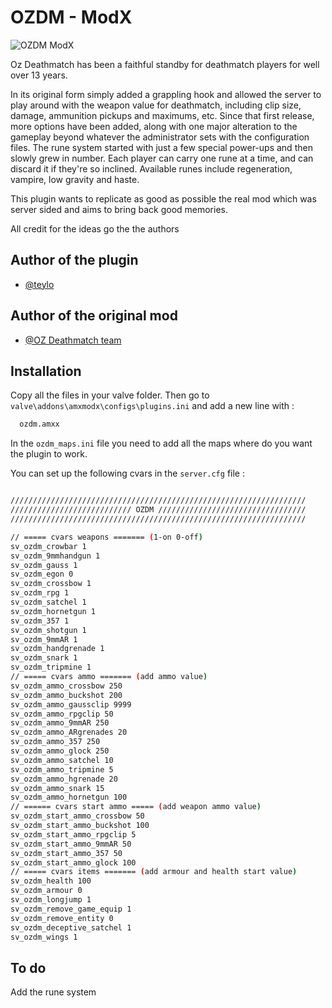 # OZDM - ModX

![OZDM ModX](https://repository-images.githubusercontent.com/491540429/07c20528-70e2-4dc9-a30d-2f274ad42112)

Oz Deathmatch has been a faithful standby for deathmatch players for well over 13 years. 

In its original form simply added a grappling hook and allowed the server to play around with the weapon value for deathmatch, including clip size, damage, ammunition pickups and maximums, etc. Since that first release, more options have been added, along with one major alteration to the gameplay beyond whatever the administrator sets with the configuration files. The rune system started with just a few special power-ups and then slowly grew in number. Each player can carry one rune at a time, and can discard it if they're so inclined. Available runes include regeneration, vampire, low gravity and haste.


This plugin wants to replicate as good as possible the real mod which was server sided and aims to bring back good memories.

All credit for the ideas go the the authors


## Author of the plugin

- [@teylo](https://github.com/andreiseverin)

## Author of the original mod 
- [@OZ Deathmatch team](www.ozdeathmatch.com)



## Installation

Copy all the files in your valve folder. Then go to `valve\addons\amxmodx\configs\plugins.ini` and add a new line with : 

```bash
  ozdm.amxx
```
In the `ozdm_maps.ini` file you need to add all the maps where do you want the plugin to work.

You can set up the following cvars in the `server.cfg` file :

```bash

//////////////////////////////////////////////////////////////////
/////////////////////////// OZDM /////////////////////////////////
//////////////////////////////////////////////////////////////////

// ===== cvars weapons ======= (1-on 0-off)
sv_ozdm_crowbar 1
sv_ozdm_9mmhandgun 1
sv_ozdm_gauss 1
sv_ozdm_egon 0
sv_ozdm_crossbow 1
sv_ozdm_rpg 1
sv_ozdm_satchel 1
sv_ozdm_hornetgun 1
sv_ozdm_357 1
sv_ozdm_shotgun 1
sv_ozdm_9mmAR 1
sv_ozdm_handgrenade 1
sv_ozdm_snark 1
sv_ozdm_tripmine 1
// ===== cvars ammo ======= (add ammo value)
sv_ozdm_ammo_crossbow 250
sv_ozdm_ammo_buckshot 200
sv_ozdm_ammo_gaussclip 9999
sv_ozdm_ammo_rpgclip 50
sv_ozdm_ammo_9mmAR 250
sv_ozdm_ammo_ARgrenades 20
sv_ozdm_ammo_357 250
sv_ozdm_ammo_glock 250	
sv_ozdm_ammo_satchel 10
sv_ozdm_ammo_tripmine 5
sv_ozdm_ammo_hgrenade 20
sv_ozdm_ammo_snark 15	
sv_ozdm_ammo_hornetgun 100	
// ====== cvars start ammo ===== (add weapon ammo value)
sv_ozdm_start_ammo_crossbow 50
sv_ozdm_start_ammo_buckshot 100
sv_ozdm_start_ammo_rpgclip 5
sv_ozdm_start_ammo_9mmAR 50
sv_ozdm_start_ammo_357 50
sv_ozdm_start_ammo_glock 100
// ===== cvars items ======= (add armour and health start value)
sv_ozdm_health 100
sv_ozdm_armour 0
sv_ozdm_longjump 1 
sv_ozdm_remove_game_equip 1
sv_ozdm_remove_entity 0
sv_ozdm_deceptive_satchel 1
sv_ozdm_wings 1 

```

## To do

Add the rune system
